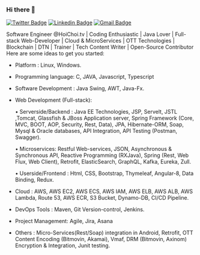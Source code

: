 ### Hi there 👋


[![Twitter Badge](https://img.shields.io/badge/-@S_oumyadip-1ca0f1?style=flat-square&labelColor=1ca0f1&logo=twitter&logoColor=white&link=https://twitter.com/s_oumyadip)](https://twitter.com/s_oumyadip) [![Linkedin Badge](https://img.shields.io/badge/-SoumyadipChowdhury-blue?style=flat-square&logo=Linkedin&logoColor=white&link=https://www.linkedin.com/in/soumyadip-chowdhury/)](https://www.linkedin.com/in/soumyadip-chowdhury)
[![Gmail Badge](https://img.shields.io/badge/-soumyadip.note@gmail.com-c14438?style=flat-square&logo=Gmail&logoColor=white&link=mailto:soumyadip.note@gmail.com)](mailto:soumyadip.note@gmail.com)



Software Engineer @HoiChoi.tv | Coding Enthusiastic | Java Lover | Full-stack Web-Developer | Cloud & MicroServices | OTT Technologies | Blockchain | DTN | Trainer | Tech Content Writer | Open-Source Contributor
Here are some ideas to get you started:

- Platform : Linux, Windows.

- Programming language: C, JAVA, Javascript, Typescript

- Software Development : Java Swing, AWT, Java-Fx.

- Web Development (Full-stack):

  •  Serverside/Backend : Java EE Technologies, JSP, Servelt, JSTL ,Tomcat, Glassfish & JBoss Application server, Spring Framework (Core, MVC, BOOT, AOP, Security, Rest, Data), JPA, Hibernate-ORM, Soap, Mysql & Oracle databases, API Integration, API Testing (Postman, Swagger).

  • Microservices: Restful Web-services, JSON, Asynchronous & Synchronous API, Reactive Programming (RXJava), Spring (Rest, Web Flux, Web Client), Retrofit, ElasticSearch, GraphQL, Kafka, Eureka, Zull.

  • Userside/Frontend : Html, CSS, Bootstrap, Thymeleaf, Angular-8, Data Binding, Redux.

- Cloud : AWS, AWS EC2, AWS ECS, AWS IAM, AWS ELB, AWS ALB, AWS Lambda, Route 53, AWS ECR, S3 Bucket, Dynamo-DB, CI/CD Pipeline.

- DevOps Tools : Maven, Git Version-control, Jenkins.

- Project Management: Agile, Jira, Asana

- Others : Micro-Services(Rest/Soap) integration in Android, Retrofit, OTT Content Encoding (Bitmovin, Akamai), Vmaf, DRM (Bitmovin, Axinom) Encryption & Integration, Junit testing.
